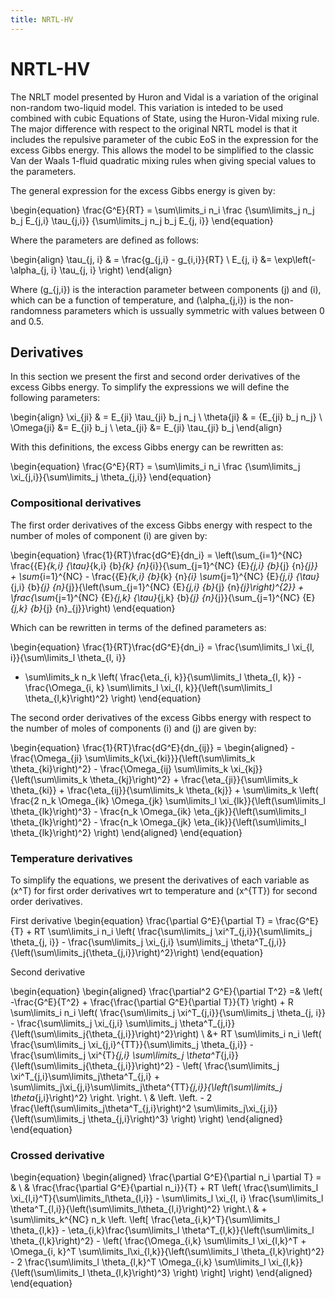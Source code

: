 ```yaml
---
title: NRTL-HV
---
```


# NRTL-HV


The NRLT model presented by Huron and Vidal is a variation of the original
non-random two-liquid model. This variation is inteded to be used combined with
cubic Equations of State, using the Huron-Vidal mixing rule.  The major
difference with respect to the original NRTL model is that it includes the
repulsive parameter of the cubic EoS in the expression for the excess Gibbs
energy. This allows the model to be simplified to the classic Van der Waals
1-fluid quadratic mixing rules when giving special values to the parameters.

The general expression for the excess Gibbs energy is given by:

\begin{equation}
    \frac{G^E}{RT} = \sum\limits_i n_i 
    \frac
    {\sum\limits_j n_j b_j E_{j,i} \tau_{j,i}}
    {\sum\limits_j n_j b_j E_{j, i}}
\end{equation}

Where the parameters are defined as follows:

\begin{align}
    \tau_{j, i} & = \frac{g_{j,i} - g_{i,i}}{RT} \\
    E_{j, i} &= \exp\left(-\alpha_{j, i} \tau_{j, i} \right)
\end{align}

Where \(g_{j,i}\) is the interaction parameter between components \(j\) and \(i\),
which can be a function of temperature, and \(\alpha_{j,i}\) is the non-randomness
parameters which is ussually symmetric with values between 0 and 0.5.

## Derivatives

In this section we present the first and second order derivatives of the excess
Gibbs energy. To simplify the expressions we will define the following
parameters:

\begin{align}
    \xi_{ji} & = E_{ji} \tau_{ji} b_j n_j \\
    \theta{ji} & = {E_{ji} b_j n_j} \\
    \Omega{ji} &= E_{ji} b_j \\
    \eta_{ji} &= E_{ji} \tau_{ji} b_j
\end{align}

With this definitions, the excess Gibbs energy can be rewritten as:

\begin{equation}
    \frac{G^E}{RT} = \sum\limits_i n_i \frac
    {\sum\limits_j \xi_{j,i}}{\sum\limits_j \theta_{j,i}}
\end{equation}

### Compositional derivatives

The first order derivatives of the excess Gibbs energy with respect to the
number of moles of component \(i\) are given by:

\begin{equation}
    \frac{1}{RT}\frac{dG^E}{dn_i} = \left(\sum_{i=1}^{NC} \frac{{E}_{k,i}
    {\tau}_{k,i} {b}_{k} {n}_{i}}{\sum_{j=1}^{NC} {E}_{j,i} {b}_{j} {n}_{j}} +
    \sum_{i=1}^{NC} - \frac{{E}_{k,i} {b}_{k} {n}_{i} \sum_{j=1}^{NC} {E}_{j,i}
    {\tau}_{j,i} {b}_{j} {n}_{j}}{\left(\sum_{j=1}^{NC} {E}_{j,i} {b}_{j}
    {n}_{j}\right)^{2}} + \frac{\sum_{j=1}^{NC} {E}_{j,k} {\tau}_{j,k} {b}_{j}
    {n}_{j}}{\sum_{j=1}^{NC} {E}_{j,k} {b}_{j} {n}_{j}}\right)
\end{equation}

Which can be rewritten in terms of the defined parameters as:

\begin{equation}
\frac{1}{RT}\frac{dG^E}{dn_i} =
\frac{\sum\limits_l \xi_{l, i}}{\sum\limits_l \theta_{l, i}} 
+ \sum\limits_k n_k 
\left(
    \frac{\eta_{i, k}}{\sum\limits_l \theta_{l, k}} - \frac{\Omega_{i, k}
    \sum\limits_l \xi_{l, k}}{\left(\sum\limits_l \theta_{l,k}\right)^2}
\right)
\end{equation}

The second order derivatives of the excess Gibbs energy with respect to the number of moles of components \(i\) and \(j\) are given by:

\begin{equation}
    \frac{1}{RT}\frac{dG^E}{dn_{ij}} = 
    \begin{aligned}
    - \frac{\Omega_{ji} \sum\limits_k{\xi_{ki}}}{\left(\sum\limits_k \theta_{ki}\right)^2}
    - \frac{\Omega_{ij} \sum\limits_k \xi_{kj}}{\left(\sum\limits_k \theta_{kj}\right)^2}
    + \frac{\eta_{ji}}{\sum\limits_k \theta_{ki}}
    + \frac{\eta_{ij}}{\sum\limits_k \theta_{kj}}
    + \sum\limits_k 
    \left(
        \frac{2 n_k \Omega_{ik} \Omega_{jk} \sum\limits_l \xi_{lk}}{\left(\sum\limits_l \theta_{lk}\right)^3}
        - \frac{n_k \Omega_{ik} \eta_{jk}}{\left(\sum\limits_l \theta_{lk}\right)^2}
        - \frac{n_k \Omega_{jk} \eta_{ik}}{\left(\sum\limits_l \theta_{lk}\right)^2}
    \right)
    \end{aligned}
\end{equation}

### Temperature derivatives

To simplify the equations, we present the derivatives of each variable as
\(x^T\) for first order derivatives wrt to temperature and \(x^{TT}\) for
second order derivatives.

First derivative
\begin{equation}
    \frac{\partial G^E}{\partial T} = \frac{G^E}{T} + RT \sum\limits_i n_i \left( \frac{\sum\limits_j \xi^T_{j,i}}{\sum\limits_j \theta_{j, i}} - \frac{\sum\limits_j \xi_{j,i} \sum\limits_j \theta^T_{j,i}}{\left(\sum\limits_j{\theta_{j,i}}\right)^2}\right)
\end{equation}

Second derivative

\begin{equation}
    \begin{aligned}
    \frac{\partial^2 G^E}{\partial T^2} =& 
    \left( -\frac{G^E}{T^2} + \frac{\frac{\partial G^E}{\partial T}}{T} \right) 
    + R \sum\limits_i n_i \left( \frac{\sum\limits_j \xi^T_{j,i}}{\sum\limits_j \theta_{j, i}} - \frac{\sum\limits_j \xi_{j,i} \sum\limits_j \theta^T_{j,i}}{\left(\sum\limits_j{\theta_{j,i}}\right)^2}\right) \\
    &+ RT \sum\limits_i n_i 
    \left(
        \frac{\sum\limits_j \xi_{j,i}^{TT}}{\sum\limits_j \theta_{j,i}} - \frac{\sum\limits_j \xi^{T}_{j,i} \sum\limits_j \theta^T_{j,i}}{\left(\sum\limits_j{\theta_{j,i}}\right)^2}
        - \left(
            \frac{\sum\limits_j \xi^T_{j,i}\sum\limits_j\theta^T_{j,i} + \sum\limits_j\xi_{j,i}\sum\limits_j\theta^{TT}_{j,i}}{\left(\sum\limits_j \theta_{j,i}\right)^2} \right. \right. \\
        & \left. \left. 
            - 2 \frac{\left(\sum\limits_j\theta^T_{j,i}\right)^2 \sum\limits_j\xi_{j,i}}{\left(\sum\limits_j \theta_{j,i}\right)^3}
        \right)
        \right)
    \end{aligned}
\end{equation}

### Crossed derivative

\begin{equation}
\begin{aligned}
    \frac{\partial G^E}{\partial n_i \partial T}  = & \\
    & \frac{\frac{\partial G^E}{\partial n_i}}{T}  + RT \left( 
       \frac{\sum\limits_l \xi_{l,i}^T}{\sum\limits_l\theta_{l,i}} - \sum\limits_l \xi_{l, i} \frac{\sum\limits_l \theta^T_{l,i}}{\left(\sum\limits_l\theta_{l,i}\right)^2} \right.\\
    & + \sum\limits_k^{NC} n_k 
    \left. \left[
        \frac{\eta_{i,k}^T}{\sum\limits_l \theta_{l,k}} - \eta_{i,k}\frac{\sum\limits_l \theta^T_{l,k}}{\left(\sum\limits_l \theta_{l,k}\right)^2} 
        - \left(
            \frac{\Omega_{i,k} \sum\limits_l \xi_{l,k}^T + \Omega_{i, k}^T \sum\limits_l\xi_{l,k}}{\left(\sum\limits_l \theta_{l,k}\right)^2} 
            - 2 \frac{\sum\limits_l \theta_{l,k}^T \Omega_{i,k} \sum\limits_l \xi_{l,k}}{\left(\sum\limits_l \theta_{l,k}\right)^3}
        \right)
    \right]
    \right)
\end{aligned}
\end{equation}


